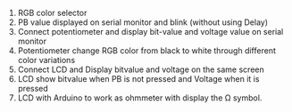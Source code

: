 1. RGB color selector
2. PB value displayed on serial monitor and blink (without using Delay)
3. Connect potentiometer and display bit-value and voltage value on serial monitor
4. Potentiometer change RGB color from black to white through different color
variations
5. Connect LCD and Display bitvalue and voltage on the same screen
6. LCD show bitvalue when PB is not pressed and Voltage when it is pressed
7. LCD with Arduino to work as ohmmeter with display the Ω symbol.
